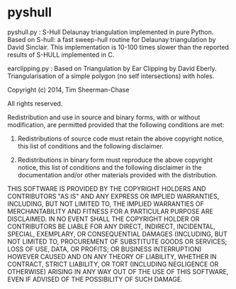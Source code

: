 pyshull
=======

pyshull.py : S-Hull Delaunay triangulation implemented in pure Python. Based on S-hull: a fast sweep-hull routine for Delaunay triangulation by David Sinclair. This implementation is 10-100 times slower than the reported results of S-HULL implemented in C.

earclipping.py : Based on Triangulation by Ear Clipping by David Eberly. Triangularisation of a simple polygon (no self intersections) with holes.

Copyright (c) 2014, Tim Sheerman-Chase

All rights reserved.

Redistribution and use in source and binary forms, with or without modification, are permitted provided that the following conditions are met:

1. Redistributions of source code must retain the above copyright notice, this list of conditions and the following disclaimer.

2. Redistributions in binary form must reproduce the above copyright notice, this list of conditions and the following disclaimer in the documentation and/or other materials provided with the distribution.

THIS SOFTWARE IS PROVIDED BY THE COPYRIGHT HOLDERS AND CONTRIBUTORS "AS IS" AND ANY EXPRESS OR IMPLIED WARRANTIES, INCLUDING, BUT NOT LIMITED TO, THE IMPLIED WARRANTIES OF MERCHANTABILITY AND FITNESS FOR A PARTICULAR PURPOSE ARE DISCLAIMED. IN NO EVENT SHALL THE COPYRIGHT HOLDER OR CONTRIBUTORS BE LIABLE FOR ANY DIRECT, INDIRECT, INCIDENTAL, SPECIAL, EXEMPLARY, OR CONSEQUENTIAL DAMAGES (INCLUDING, BUT NOT LIMITED TO, PROCUREMENT OF SUBSTITUTE GOODS OR SERVICES; LOSS OF USE, DATA, OR PROFITS; OR BUSINESS INTERRUPTION) HOWEVER CAUSED AND ON ANY THEORY OF LIABILITY, WHETHER IN CONTRACT, STRICT LIABILITY, OR TORT (INCLUDING NEGLIGENCE OR OTHERWISE) ARISING IN ANY WAY OUT OF THE USE OF THIS SOFTWARE, EVEN IF ADVISED OF THE POSSIBILITY OF SUCH DAMAGE.

